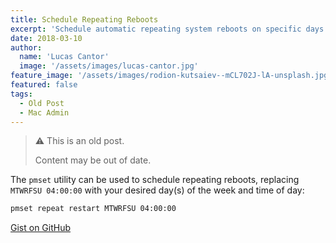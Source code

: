 ```yaml
---
title: Schedule Repeating Reboots
excerpt: 'Schedule automatic repeating system reboots on specific days and times using the pmset utility.'
date: 2018-03-10
author:
  name: 'Lucas Cantor'
  image: '/assets/images/lucas-cantor.jpg'
feature_image: '/assets/images/rodion-kutsaiev--mCL702J-lA-unsplash.jpg'
featured: false
tags:
  - Old Post
  - Mac Admin
---
```


> ⚠️ This is an old post.
>
> Content may be out of date.

The `pmset` utility can be used to schedule repeating reboots, replacing `MTWRFSU 04:00:00` with your desired day(s) of the week and time of day:

```bash
pmset repeat restart MTWRFSU 04:00:00
```

[Gist on GitHub](https://gist.github.com/lucascantor/a93f60eef9ee71bddb529af072d47b10)
